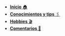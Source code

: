 <!-- markdownlint-disable-next-line MD041 -->
- [**Inicio** 🏠](/README.md)
- [**Conocimientos y tips** 🖇️](/skills/README.md)
- [**Hobbies** 🎬](/hobbies/README.md)
- [**Comentarios 📨**](/others/feedback.md)
